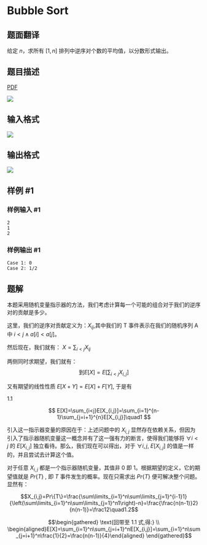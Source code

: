 # Bubble Sort

## 题面翻译

给定 $n$，求所有 $[1,n]$ 排列中逆序对个数的平均值，以分数形式输出。

## 题目描述

[problemUrl]: https://uva.onlinejudge.org/index.php?option=com_onlinejudge&Itemid=8&category=242&page=show_problem&problem=3155

[PDF](https://uva.onlinejudge.org/external/120/p12004.pdf)

![](https://cdn.luogu.com.cn/upload/vjudge_pic/UVA12004/7274489195310e61414344341952c40f91061ff2.png)

## 输入格式

![](https://cdn.luogu.com.cn/upload/vjudge_pic/UVA12004/8d9bc5b19690e707092921e6d02dc5f96907a226.png)

## 输出格式

![](https://cdn.luogu.com.cn/upload/vjudge_pic/UVA12004/8337f49686b0fe71f9c33e0b28f0c9208e4c6678.png)

## 样例 #1

### 样例输入 #1

```
2
1
2
```

### 样例输出 #1

```
Case 1: 0
Case 2: 1/2
```

## 题解
本题采用随机变量指示器的方法，我们考虑计算每一个可能的组合对于我们的逆序对的贡献是多少。

这里，我们的逆序对贡献定义为：$X_{ij}$,其中我们的 T 事件表示在我们的随机序列 A 中 $i<j\land a[i]<a[j]$。

然后现在，我们就有：
$X=\sum_{i<j} X_{ij}$

两侧同时求期望，我们就有：
$$\text{到}E[X]=E\left[\sum_{i<j}X_{i,j}\right]$$

又有期望的线性性质 $E[X+Y]=E[X]+F[Y]$, 于是有

1.1

$$
E[X]=\sum_{i<j}E[X_{i,j}]=\sum_{i=1}^{n-1}\sum_{j=i+1}^{n}E[X_{i,j}]\quad1
$$


引入这一指示器变量的原因在于：上述问题中的 $X_{i,j}$ 显然存在依赖关系，但因为引入了指示器随机变量这一概念并有了这一强有力的断言，使得我们能够将 $\forall i<j$ 的 $E[X_{i,j}]$ 独立看待。那么，我们现在可以得出，对于 $\forall i,j$, $E[X_{i,j}]$ 的值是一样的，并且尝试去计算这个值。

对于任意 $X_{i,j}$ 都是一个指示器随机变量，其值非 0 即 1。根据期望的定义，它的期望值就是 $Pr\{T\}$ , 即 $T$ 事件发生的概率。现在只需求出 $Pr\{T\}$ 便可解决整个问题。显然有：

$$X_{i,j}=Pr\{T\}=\frac{\sum\limits_{i=1}^n\sum\limits_{j=1}^{i-1}1}{\left(\sum\limits_{i=1}^n\sum\limits_{j=1}^n1\right)-n}=\frac{\frac{n(n-1)}2}{n(n-1)}=\frac12\quad1.2$$

$$\begin{gathered}
\text{回带至 1.1 式,得:} \\
\begin{aligned}E[X]=\sum_{i=1}^n\sum_{j=i+1}^nE[X_{i,j}]=\sum_{i=1}^n\sum_{j=i+1}^n\frac{1}{2}=\frac{n(n-1)}{4}\end{aligned} 
\end{gathered}$$

